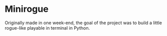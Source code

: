 # Minirogue
Originally made in one week-end, the goal of the project was to build a little rogue-like playable in terminal in Python.
